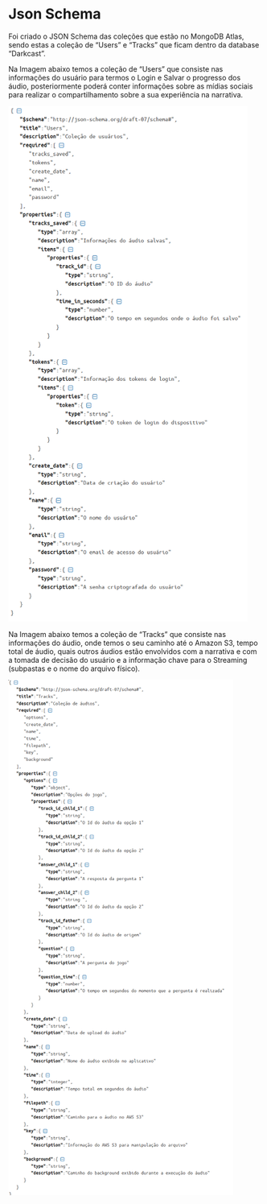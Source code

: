 # Json Schema

Foi criado o JSON Schema das coleções que estão no MongoDB Atlas, sendo estas a coleção de “Users” e “Tracks” que ficam dentro da database “Darkcast”.

Na Imagem abaixo temos a coleção de “Users” que consiste nas informações do usuário para termos o Login e Salvar o progresso dos áudio, posteriormente poderá conter informações sobre as mídias sociais para realizar o compartilhamento sobre a sua experiência na narrativa.

![Fonte: Desenvolvido pela autora do projeto](../.gitbook/assets/1-1_jxnumxvbyyv2uacl4nqa.png)

Na Imagem abaixo temos a coleção de “Tracks” que consiste nas informações do áudio, onde temos o seu caminho até o Amazon S3, tempo total de áudio, quais outros áudios estão envolvidos com a narrativa e com a tomada de decisão do usuário e a informação chave para o Streaming \(subpastas e o nome do arquivo físico\).

![Fonte: Desenvolvido pela autora do projeto](../.gitbook/assets/1-jp5fij40s5a_mc_rcv-p3a.png)

